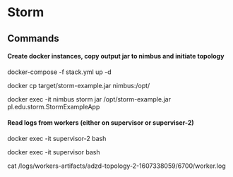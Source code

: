 # Storm

## Commands
#### Create docker instances, copy output jar to nimbus and initiate topology
docker-compose -f stack.yml up -d

docker cp target/storm-example.jar nimbus:/opt/

docker exec -it nimbus storm jar /opt/storm-example.jar pl.edu.storm.StormExampleApp

#### Read logs from workers (either on supervisor or superviser-2)
docker exec -it supervisor-2 bash

docker exec -it supervisor bash

cat /logs/workers-artifacts/adzd-topology-2-1607338059/6700/worker.log 
